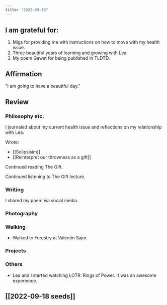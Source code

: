 ```yaml
---
title: "2022-09-18"
---
```

## I am grateful for:
1. Migs for providing me with instructions on how to move with my health issue.
2. Three beautiful years of learning and growing with Lea.
3. My poem Gawat for being published in TLDTD.

## Affirmation

"I am going to have a beautiful day."

## Review
### Philosophy etc.

I journaled about my current health issue and reflections on my relationship with Lea.

Wrote:
- [[Solipsisim]]
- [[Reinterpret our throwness as a gift]]

Continued reading The Gift.

Continued listening to The Gift lecture.

### Writing

I shared my poem via social media.

### Photography

### Walking
- Walked to Forestry at Valentin Sajor.

### Projects

### Others
- Lea and I started watching LOTR: Rings of Power. It was an awesome experience.

## [[2022-09-18 seeds]]
